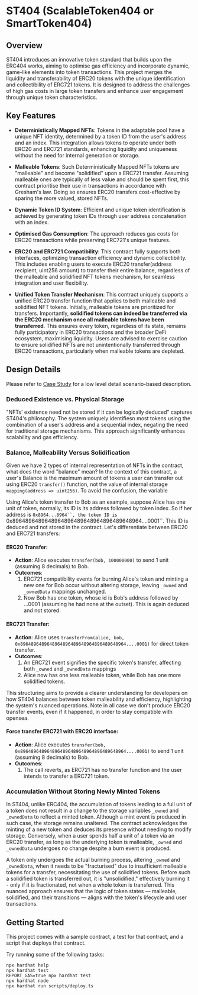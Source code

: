 # ST404 (ScalableToken404 or SmartToken404)

## Overview

ST404 introduces an innovative token standard that builds upon the ERC404 works, aiming to optimise gas efficiency and incorporate dynamic, game-like elements into token transactions. This project merges the liquidity and transferability of ERC20 tokens with the unique identification and collectibility of ERC721 tokens. It is designed to address the challenges of high gas costs in large token transfers and enhance user engagement through unique token characteristics.

## Key Features

- **Deterministically Mapped NFTs**: Tokens in the adaptable pool have a unique NFT identity, determined by a token ID from the user's address and an index. This integration allows tokens to operate under both ERC20 and ERC721 standards, enhancing liquidity and uniqueness without the need for internal generation or storage.
- **Malleable Tokens**: Such Deterministically Mapped NFTs tokens are "malleable" and become "solidified" upon a ERC721 transfer. Assuming malleable ones are typically of less value and should be spent first, this contract prioritise their use in transactions in accordance with Gresham's law. Doing so ensures ERC20 transfers cost-effective by sparing the more valued, stored NFTs.
- **Dynamic Token ID System**: Efficient and unique token identification is achieved by generating token IDs through user address concatenation with an index.
- **Optimised Gas Consumption**: The approach reduces gas costs for ERC20 transactions while preserving ERC721's unique features.
- **ERC20 and ERC721 Compatibility**: This contract fully supports both interfaces, optimizing transaction efficiency and dynamic collectibility. This includes enabling users to execute ERC20 transfer(address recipient, uint256 amount) to transfer their entire balance, regardless of the malleable and solidified NFT tokens mechanism, for seamless integration and user flexibility.

- **Unified Token Transfer Mechanism**: This contract uniquely supports a unified ERC20 transfer function that applies to both malleable and solidified NFT tokens. Initially, malleable tokens are prioritized for transfers. Importantly, **solidified tokens can indeed be transferred via the ERC20 mechanism once all malleable tokens have been transferred**. This ensures every token, regardless of its state, remains fully participatory in ERC20 transactions and the broader DeFi ecosystem, maximising liquidity. Users are advised to exercise caution to ensure solidified NFTs are not unintentionally transferred through ERC20 transactions, particularly when malleable tokens are depleted.

## Design Details

Please refer to [Case Study](CASESTUDY.md) for a low level detail scenario-based description.

### Deduced Existence vs. Physical Storage

"NFTs' existence need not be stored if it can be logically deduced" captures ST404's philosophy. The system uniquely identifiesn most tokens using the combination of a user's address and a sequential index, negating the need for traditional storage mechanisms. This approach significantly enhances scalability and gas efficiency.

### Balance, Malleability Versus Solidification

Given we have 2 types of internal representation of NFTs in the contract, what does the word "balance" mean? In the context of this contract, a user's Balance is the maximum amount of tokens a user can transfer out using ERC20 `transfer()` function, not the value of internal storage `mapping(address => uint256)`. To avoid the confusion, the variable 

Using Alice's token transfer to Bob as an example, suppose Alice has one unit of token, normally, its ID is its address followed by token index. So if her address is `0x8964...8964``, the token ID is `0x8964896489648964896489648964896489648964....0001``. This ID is deduced and not stored in the contract. Let's differentiate between ERC20 and ERC721 transfers:

#### ERC20 Transfer:
- **Action**: Alice executes `transfer(bob, 100000000)` to send 1 unit (assuming 8 decimals) to Bob.
- **Outcomes**:
  1. ERC721 compatibility events for burning Alice's token and minting a new one for Bob occur without altering storage, leaving `_owned` and `_ownedData` mappings unchanged.
  2. Now Bob has one token, whose id is Bob's address followed by ...0001 (assuming he had none at the outset). This is again deduced and not stored.

#### ERC721 Transfer:
- **Action**: Alice uses `transferFrom(alice, bob, 0x8964896489648964896489648964896489648964....0001)` for direct token transfer.
- **Outcomes**:
  1. An ERC721 event signifies the specific token's transfer, affecting both `_owned` and `_ownedData` mappings
  2. Alice now has one less malleable token, while Bob has one more solidified tokens.

This structuring aims to provide a clearer understanding for developers on how ST404 balances between token malleability and efficiency, highlighting the system's nuanced operations. Note in all case we don't produce ERC20 transfer events, even if it happened, in order to stay compatible with opensea.

#### Force transfer ERC721 with ERC20 interface:

- **Action**: Alice executes `transfer(bob, 0x8964896489648964896489648964896489648964....0001)` to send 1 unit (assuming 8 decimals) to Bob.
- **Outcomes**:
  1. The call reverts, as ERC721 has no transfer function and the user intends to transfer a ERC721 token.

### Accumulation Without Storing Newly Minted Tokens

In ST404, unlike ERC404, the accumulation of tokens leading to a full unit of a token does not result in a change to the storage variables `_owned` and `_ownedData` to reflect a minted token. Although a mint event is produced in such case, the storage remains unaltered. The contract acknowledges the minting of a new token and deduces its presence without needing to modify storage. Conversely, when a user spends half a unit of a token via an ERC20 transfer, as long as the underlying token is malleable, `_owned` and `_ownedData` undergoes no change despite a burn event is produced.

A token only undergoes the actual burning process, altering `_owned` and `_ownedData`, when it needs to be "fracturised" due to insufficient malleable tokens for a transfer, necessitating the use of solidified tokens. Before such a solidified token is transferred out, it is "unsolidified," effectively burning it - only if it is fractionated, not when a whole token is transferred. This nuanced approach ensures that the logic of token states — malleable, solidified, and their transitions — aligns with the token's lifecycle and user transactions.

## Getting Started

This project comes with a sample contract, a test for that contract, and a script that deploys that contract.

Try running some of the following tasks:

```shell
npx hardhat help
npx hardhat test
REPORT_GAS=true npx hardhat test
npx hardhat node
npx hardhat run scripts/deploy.ts
```
